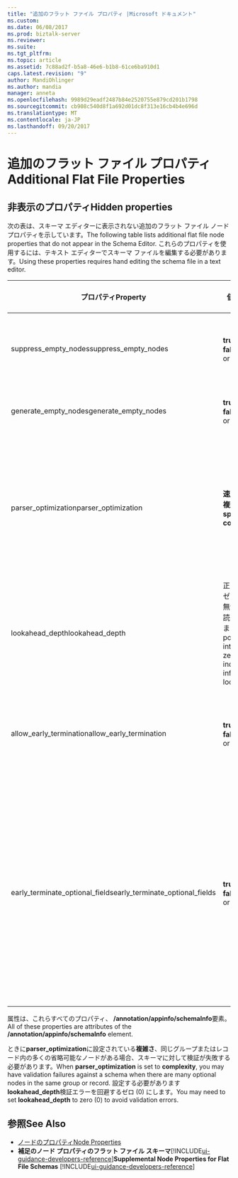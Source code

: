 ```yaml
---
title: "追加のフラット ファイル プロパティ |Microsoft ドキュメント"
ms.custom: 
ms.date: 06/08/2017
ms.prod: biztalk-server
ms.reviewer: 
ms.suite: 
ms.tgt_pltfrm: 
ms.topic: article
ms.assetid: 7c88ad2f-b5a8-46e6-b1b8-61ce6ba910d1
caps.latest.revision: "9"
author: MandiOhlinger
ms.author: mandia
manager: anneta
ms.openlocfilehash: 9989d29eadf2487b84e2520755e879cd201b1798
ms.sourcegitcommit: cb908c540d8f1a692d01dc8f313e16cb4b4e696d
ms.translationtype: MT
ms.contentlocale: ja-JP
ms.lasthandoff: 09/20/2017
---
```

# <a name="additional-flat-file-properties"></a><span data-ttu-id="9c800-102">追加のフラット ファイル プロパティ</span><span class="sxs-lookup"><span data-stu-id="9c800-102">Additional Flat File Properties</span></span>

## <a name="hidden-properties"></a><span data-ttu-id="9c800-103">非表示のプロパティ</span><span class="sxs-lookup"><span data-stu-id="9c800-103">Hidden properties</span></span>
<span data-ttu-id="9c800-104">次の表は、スキーマ エディターに表示されない追加のフラット ファイル ノード プロパティを示しています。</span><span class="sxs-lookup"><span data-stu-id="9c800-104">The following table lists additional flat file node properties that do not appear in the Schema Editor.</span></span> <span data-ttu-id="9c800-105">これらのプロパティを使用するには、テキスト エディターでスキーマ ファイルを編集する必要があります。</span><span class="sxs-lookup"><span data-stu-id="9c800-105">Using these properties requires hand editing the schema file in a text editor.</span></span>  
  
|<span data-ttu-id="9c800-106">プロパティ</span><span class="sxs-lookup"><span data-stu-id="9c800-106">Property</span></span>|<span data-ttu-id="9c800-107">値</span><span class="sxs-lookup"><span data-stu-id="9c800-107">Values</span></span>|<span data-ttu-id="9c800-108">既定値</span><span class="sxs-lookup"><span data-stu-id="9c800-108">Default Value</span></span>|<span data-ttu-id="9c800-109">Description</span><span class="sxs-lookup"><span data-stu-id="9c800-109">Description</span></span>|  
|--------------|------------|-------------------|-----------------|  
|<span data-ttu-id="9c800-110">suppress_empty_nodes</span><span class="sxs-lookup"><span data-stu-id="9c800-110">suppress_empty_nodes</span></span>|<span data-ttu-id="9c800-111">**true** または **false**</span><span class="sxs-lookup"><span data-stu-id="9c800-111">**true** or **false**</span></span>|<span data-ttu-id="9c800-112">**オプション**</span><span class="sxs-lookup"><span data-stu-id="9c800-112">**false**</span></span>|<span data-ttu-id="9c800-113">パーサーが XML インスタンス データを生成した後に空の XML ノードを削除するかどうかを示します。</span><span class="sxs-lookup"><span data-stu-id="9c800-113">Indicates whether or not to remove empty XML nodes after the parser generates XML instance data.</span></span>|  
|<span data-ttu-id="9c800-114">generate_empty_nodes</span><span class="sxs-lookup"><span data-stu-id="9c800-114">generate_empty_nodes</span></span>|<span data-ttu-id="9c800-115">**true** または **false**</span><span class="sxs-lookup"><span data-stu-id="9c800-115">**true** or **false**</span></span>|<span data-ttu-id="9c800-116">**true**</span><span class="sxs-lookup"><span data-stu-id="9c800-116">**true**</span></span>|<span data-ttu-id="9c800-117">XML インスタンス データに存在するレコードの空のノードを生成します。</span><span class="sxs-lookup"><span data-stu-id="9c800-117">Generate empty nodes for records that exist in the XML instance data.</span></span>|  
|<span data-ttu-id="9c800-118">parser_optimization</span><span class="sxs-lookup"><span data-stu-id="9c800-118">parser_optimization</span></span>|<span data-ttu-id="9c800-119">**速度**または**複雑さ**</span><span class="sxs-lookup"><span data-stu-id="9c800-119">**speed** or **complexity**</span></span>|<span data-ttu-id="9c800-120">**速度**</span><span class="sxs-lookup"><span data-stu-id="9c800-120">**speed**</span></span>|<span data-ttu-id="9c800-121">速度の最適化を行うと、解析時間が短縮されます。ただし、データのあいまいさの処理が犠牲になります。</span><span class="sxs-lookup"><span data-stu-id="9c800-121">Optimizing for speed decreases the parsing time but at the cost of dealing with some ambiguities in data.</span></span> <span data-ttu-id="9c800-122">複雑さの最適化を行うと、幅広いあいまいさが処理されます。ただし、処理速度が犠牲になります。</span><span class="sxs-lookup"><span data-stu-id="9c800-122">Optimizing for complexity handles a wider range of ambiguities but at the cost of processing speed.</span></span>|  
|<span data-ttu-id="9c800-123">lookahead_depth</span><span class="sxs-lookup"><span data-stu-id="9c800-123">lookahead_depth</span></span>|<span data-ttu-id="9c800-124">正の整数。ゼロ (0) は無制限の先読みを示します。</span><span class="sxs-lookup"><span data-stu-id="9c800-124">Any positive integer; zero (0) indicates infinite lookahead.</span></span>|<span data-ttu-id="9c800-125">3</span><span class="sxs-lookup"><span data-stu-id="9c800-125">3</span></span>|<span data-ttu-id="9c800-126">データ照合の先読みの程度を示します。</span><span class="sxs-lookup"><span data-stu-id="9c800-126">How far to look ahead for matching data.</span></span>|  
|<span data-ttu-id="9c800-127">allow_early_termination</span><span class="sxs-lookup"><span data-stu-id="9c800-127">allow_early_termination</span></span>|<span data-ttu-id="9c800-128">**true** または **false**</span><span class="sxs-lookup"><span data-stu-id="9c800-128">**true** or **false**</span></span>|<span data-ttu-id="9c800-129">**オプション**</span><span class="sxs-lookup"><span data-stu-id="9c800-129">**false**</span></span>|<span data-ttu-id="9c800-130">位置指定レコードを早期終了するかどうかを示します (**true**) か、すべてのレコード フィールドのデータを含んでいる必要があります (**false**)。</span><span class="sxs-lookup"><span data-stu-id="9c800-130">Indicates whether positional records can terminate early (**true**) or must contain data for all record fields (**false**).</span></span>|  
|<span data-ttu-id="9c800-131">early_terminate_optional_fields</span><span class="sxs-lookup"><span data-stu-id="9c800-131">early_terminate_optional_fields</span></span>|<span data-ttu-id="9c800-132">**true** または **false**</span><span class="sxs-lookup"><span data-stu-id="9c800-132">**true** or **false**</span></span>|<span data-ttu-id="9c800-133">**オプション**</span><span class="sxs-lookup"><span data-stu-id="9c800-133">**false**</span></span>|<span data-ttu-id="9c800-134">省略可能な後続のフィールドの早期終了を有効にする (**true**)。</span><span class="sxs-lookup"><span data-stu-id="9c800-134">Enable early termination of optional trailing fields (**true**).</span></span> <span data-ttu-id="9c800-135">既定値に設定してこの注釈を追加、この注釈のない既存のスキーマは、BizTalk エディターで開かれている場合、(**false**)。</span><span class="sxs-lookup"><span data-stu-id="9c800-135">If the existing schema without this annotation is opened in the BizTalk Editor, this annotation will be added to it with the default value set to (**false**).</span></span> <span data-ttu-id="9c800-136">**注:** early_terminate_optional_fields 注釈のみ有効になります、allow_early_termination が設定されている場合を"true"にします。</span><span class="sxs-lookup"><span data-stu-id="9c800-136">**Note:**  The early_terminate_optional_fields annotation only takes effect if the allow_early_termination is set to "true".</span></span>|  
  
 <span data-ttu-id="9c800-137">属性は、これらすべてのプロパティ、 **/annotation/appinfo/schemaInfo**要素。</span><span class="sxs-lookup"><span data-stu-id="9c800-137">All of these properties are attributes of the **/annotation/appinfo/schemaInfo** element.</span></span>  
  
 <span data-ttu-id="9c800-138">ときに**parser_optimization**に設定されている**複雑さ**、同じグループまたはレコード内の多くの省略可能なノードがある場合、スキーマに対して検証が失敗する必要があります。</span><span class="sxs-lookup"><span data-stu-id="9c800-138">When **parser_optimization** is set to **complexity**, you may have validation failures against a schema when there are many optional nodes in the same group or record.</span></span> <span data-ttu-id="9c800-139">設定する必要があります**lookahead_depth**検証エラーを回避するゼロ (0) にします。</span><span class="sxs-lookup"><span data-stu-id="9c800-139">You may need to set **lookahead_depth** to zero (0) to avoid validation errors.</span></span>  
  
## <a name="see-also"></a><span data-ttu-id="9c800-140">参照</span><span class="sxs-lookup"><span data-stu-id="9c800-140">See Also</span></span>  
-  [<span data-ttu-id="9c800-141">ノードのプロパティ</span><span class="sxs-lookup"><span data-stu-id="9c800-141">Node Properties</span></span>](../core/node-properties.md)   
-  <span data-ttu-id="9c800-142">**補足のノード プロパティのフラット ファイル スキーマ**[!INCLUDE[ui-guidance-developers-reference](../includes/ui-guidance-developers-reference.md)]</span><span class="sxs-lookup"><span data-stu-id="9c800-142">**Supplemental Node Properties for Flat File Schemas** [!INCLUDE[ui-guidance-developers-reference](../includes/ui-guidance-developers-reference.md)]</span></span>